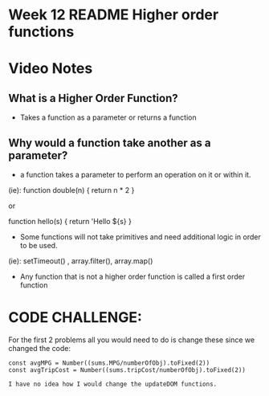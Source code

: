 # Week 12 README Higher order functions

# Video Notes

## What is a Higher Order Function?

- Takes a function as a parameter or returns a function

## Why would a function take another as a parameter?

- a function takes a parameter to perform an operation on it or within it.

(ie): function double(n) {
    return n * 2
}

or

function hello(s) {
    return 'Hello ${s}
}

- Some functions will not take primitives and need additional logic in order to be used.

(ie): setTimeout() , array.filter(), array.map()

- Any function that is not a higher order function is called a first order function


# CODE CHALLENGE:

For the first 2 problems all you would need to do is change these since we changed the code:

    const avgMPG = Number((sums.MPG/numberOfObj).toFixed(2))
    const avgTripCost = Number((sums.tripCost/numberOfObj).toFixed(2))

    I have no idea how I would change the updateDOM functions.

